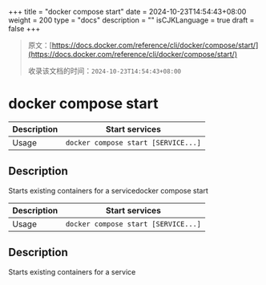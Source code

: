+++
title = "docker compose start"
date = 2024-10-23T14:54:43+08:00
weight = 200
type = "docs"
description = ""
isCJKLanguage = true
draft = false
+++

> 原文：[https://docs.docker.com/reference/cli/docker/compose/start/](https://docs.docker.com/reference/cli/docker/compose/start/)
>
> 收录该文档的时间：`2024-10-23T14:54:43+08:00`

# docker compose start

| Description | Start services                      |
| :---------- | ----------------------------------- |
| Usage       | `docker compose start [SERVICE...]` |

## Description

Starts existing containers for a servicedocker compose start

| Description | Start services                      |
| :---------- | ----------------------------------- |
| Usage       | `docker compose start [SERVICE...]` |

## Description

Starts existing containers for a service

